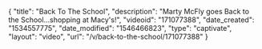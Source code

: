 {
    "title": "Back To The School",
    "description": "Marty McFly goes Back to the School...shopping at Macy's!",
    "videoid": "171077388",
    "date_created": "1534557775",
    "date_modified": "1546466823",
    "type": "captivate",
    "layout": "video",
    "url": "\/v\/back-to-the-school\/171077388"
}
